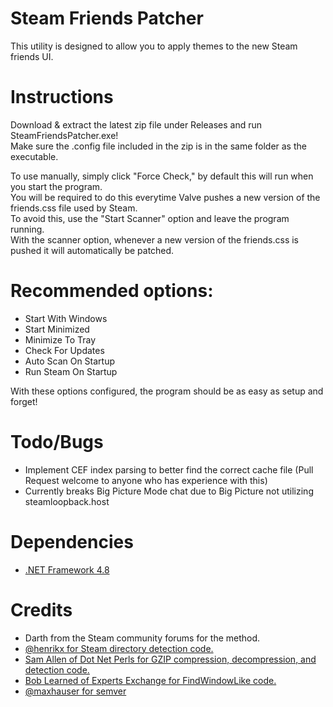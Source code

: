 # Steam Friends Patcher
This utility is designed to allow you to apply themes to the new Steam friends UI.  

# Instructions
Download & extract the latest zip file under Releases and run SteamFriendsPatcher.exe!  
Make sure the .config file included in the zip is in the same folder as the executable.  
  
  
To use manually, simply click "Force Check," by default this will run when you start the program.  
You will be required to do this everytime Valve pushes a new version of the friends.css file used by Steam.  
To avoid this, use the "Start Scanner" option and leave the program running.  
With the scanner option, whenever a new version of the friends.css is pushed it will automatically be patched.  
            
# Recommended options:  
* Start With Windows  
* Start Minimized  
* Minimize To Tray  
* Check For Updates  
* Auto Scan On Startup  
* Run Steam On Startup  

With these options configured, the program should be as easy as setup and forget!

# Todo/Bugs
* Implement CEF index parsing to better find the correct cache file (Pull Request welcome to anyone who has experience with this)  
* Currently breaks Big Picture Mode chat due to Big Picture not utilizing steamloopback.host

# Dependencies
* [.NET Framework 4.8](https://dotnet.microsoft.com/download/dotnet-framework/net48)

# Credits
* Darth from the Steam community forums for the method.
* [@henrikx for Steam directory detection code.](https://github.com/henrikx/metroskininstaller)
* [Sam Allen of Dot Net Perls for GZIP compression, decompression, and detection code.](https://www.dotnetperls.com/decompress)
* [Bob Learned of Experts Exchange for FindWindowLike code.](https://www.experts-exchange.com/questions/21611201/I-need-FindWindowLike-for-C.html)
* [@maxhauser for semver](https://github.com/maxhauser/semver)
